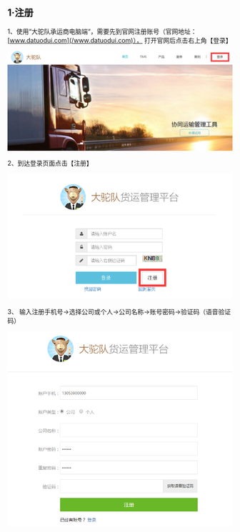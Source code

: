 ## **1·注册**

1、使用“大驼队承运商电脑端“，需要先到官网注册账号（官网地址：[www.datuodui.com](/www.datuodui.com)）， 打开官网后点击右上角【登录】 

![](/assets/QQ截图20160918144748.png)

2、到达登录页面点击【注册】

![](/assets/QQ截图20160918145648.png)

3、 输入注册手机号→选择公司或个人→公司名称→账号密码→验证码（语音验证码）

![](/assets/QQ截图20160918150033.png)

